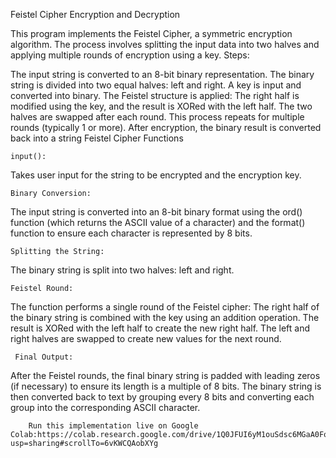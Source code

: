 Feistel Cipher Encryption and Decryption

This program implements the Feistel Cipher, a symmetric encryption algorithm. The process involves splitting the input data into two halves and applying multiple rounds of encryption using a key.
Steps:

   The input string is converted to an 8-bit binary representation.
    The binary string is divided into two equal halves: left and right.
    A key is input and converted into binary.
    The Feistel structure is applied:
        The right half is modified using the key, and the result is XORed with the left half.
        The two halves are swapped after each round.
    This process repeats for multiple rounds (typically 1 or more).
    After encryption, the binary result is converted back into a string
    Feistel Cipher Functions

    input():
  Takes user input for the string to be encrypted and the encryption key.
    
    Binary Conversion:
 
  The input string is converted into an 8-bit binary format using the ord() function (which returns the ASCII value of a character) and the format() function to ensure each character is represented by 8 bits.

    Splitting the String:
  The binary string is split into two halves: left and right.

    Feistel Round:
  The function performs a single round of the Feistel cipher:
            The right half of the binary string is combined with the key using an addition operation.
            The result is XORed with the left half to create the new right half.
            The left and right halves are swapped to create new values for the next round.

     Final Output:
   After the Feistel rounds, the final binary string is padded with leading zeros (if necessary) to ensure its length is a multiple of 8 bits.
        The binary string is then converted back to text by grouping every 8 bits and converting each group into the corresponding ASCII character.

        Run this implementation live on Google Colab:https://colab.research.google.com/drive/1Q0JFUI6yM1ouSdsc6MGaA0FouB4Zn5hO?usp=sharing#scrollTo=6vKWCQAobXYg
